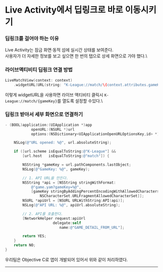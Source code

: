 # Live Activity에서 딥링크로 바로 이동시키기

### 딥링크를 걸어야 하는 이유

Live Activity는 잠금 화면·동적 섬에 실시간 상태를 보여준다.\
사용자가 더 자세한 정보를 보고 싶으면 한 번의 탭으로 상세 화면으로 가야 했다.\


### 라이브액티비티 딥링크 연결 방법

```swift
LiveMatchView(context: context)
    .widgetURL(URL(string: "K-League://match/\(context.attributes.gameKey)"))

```

이렇게 widgetURL을 사용하면 라이브 액티비티 클릭시 `K-League://match/{gameKey}`를 열도록 설정할 수있다.\


### 딥링크 받아서 세부 화면으로 연결하기

```objectivec
- (BOOL)application:(UIApplication *)app
            openURL:(NSURL *)url
            options:(NSDictionary<UIApplicationOpenURLOptionsKey,id> *)options {

    NSLog(@"URL opened: %@", url.absoluteString);

    if ([url.scheme isEqualToString:@"K-League"] &&
        [url.host   isEqualToString:@"match"]) {

        NSString *gameKey = url.pathComponents.lastObject;
        NSLog(@"GameKey: %@", gameKey);

        // 1. API URL을 만든다.
        NSString *api = [NSString stringWithFormat:
            @"game.yam?gameKey=%@",
            [gameKey stringByAddingPercentEncodingWithAllowedCharacters:
                NSCharacterSet.URLFragmentAllowedCharacterSet]];
        NSURL *apiUrl = [NSURL URLWithString:API(api)];
        NSLog(@"API URL: %@", apiUrl.absoluteString);

        // 2. API를 호출한다.
        [NetworkHelper request:apiUrl
                      delegate:self
                         name:@"GAME_DETAIL_FROM_URL"];

        return YES;
    }
    return NO;
}
```

우리팀은 Objective C로 앱이 개발되어 있어서 위와 같이 처리하였다.

***

